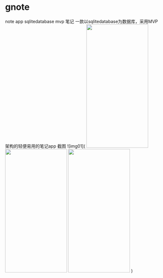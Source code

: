 # gnote
note app sqlitedatabase mvp 笔记 一款以sqlitedatabase为数据库，采用MVP架构的轻便易用的笔记app
截图
![img01](
    <img src="https://github.com/sanlisanlisanli/gnote/blob/master/screenshots/Screenshot_20180928-033003.jpg" width="200" height="400">
    <img src="https://github.com/sanlisanlisanli/gnote/blob/master/screenshots/Screenshot_20180928-032830.jpg" width="200" height="400">
    <img src="https://github.com/sanlisanlisanli/gnote/blob/master/screenshots/Screenshot_20180928-033059.jpg" width="200" height="400">
) 

